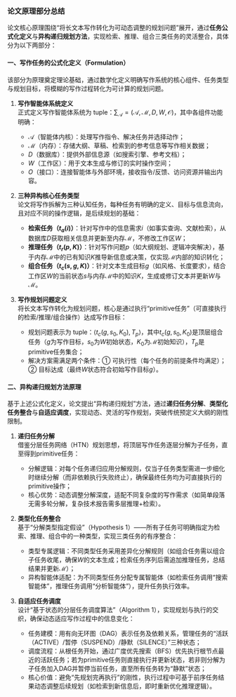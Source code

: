 ### 论文原理部分总结  
论文核心原理围绕“将长文本写作转化为可动态调整的规划问题”展开，通过**任务公式化定义**与**异构递归规划方法**，实现检索、推理、组合三类任务的灵活整合，具体分为以下两部分：  


#### 一、写作任务的公式化定义（Formulation）  
该部分为原理奠定理论基础，通过数学化定义明确写作系统的核心组件、任务类型与规划目标，将模糊的写作过程转化为可计算的规划问题。  
1. **写作智能体系统定义**  
   正式定义写作智能体系统为 tuple：$\sum_{\mathcal{A}}=(\mathcal{A}, \mathcal{M}, D, W, \mathcal{O})$，其中各组件功能明确：  
   - $\mathcal{A}$（智能体内核）：处理写作指令、解决任务并选择动作；  
   - $\mathcal{M}$（内存）：存储大纲、草稿、检索到的参考信息等写作相关数据；  
   - $D$（数据库）：提供外部信息源（如搜索引擎、参考文档）；  
   - $W$（工作区）：用于文本生成与修订的实时操作空间；  
   - $O$（接口）：连接智能体与外部环境，接收指令/反馈、访问资源并输出内容。  

2. **三种异构核心任务类型**  
   论文将写作拆解为三种认知任务，每种任务有明确的定义、目标与信息流向，且对应不同的操作逻辑，是后续规划的基础：  
   - **检索任务（$t_a(i)$）**：针对写作中的信息需求$i$（如事实查询、文献检索），从数据库$D$获取相关信息并更新至内存$\mathcal{M}$，不修改工作区$W$；  
   - **推理任务（$t_r(p, K)$）**：针对写作问题$p$（如大纲规划、逻辑冲突解决），基于内存$\mathcal{M}$中的已有知识$K$推导新信息或决策，仅实现$\mathcal{M}$内部的知识转化；  
   - **组合任务（$t_c(s, g, K)$）**：针对文本生成目标$g$（如风格、长度要求），结合工作区$W$的当前状态$s$与内存$\mathcal{M}$中的知识$K$，生成或修订文本并更新$W$与$\mathcal{M}$。  

3. **写作规划问题定义**  
   将长文本写作转化为规划问题，核心是通过执行“primitive任务”（可直接执行的检索/推理/组合操作）达成写作目标：  
   - 规划问题表示为 tuple：$\left< t_{c}(g, s_0, K_0), T_p \right>$，其中$t_{c}(g, s_0, K_0)$是顶层组合任务（$g$为写作目标，$s_0$为$W$初始状态，$K_0$为$\mathcal{M}$初始知识），$T_p$是primitive任务集合；  
   - 解决方案需满足两个条件：① 可执行性（每个任务的前提条件均满足）；② 目标达成（最终$W$状态符合初始写作目标$g$）。  


#### 二、异构递归规划方法原理  
基于上述公式化定义，论文提出“异构递归规划”方法，通过**递归任务分解**、**类型化任务整合**与**自适应调度**，实现动态、灵活的写作规划，突破传统预定义大纲的刚性限制。  
1. **递归任务分解**  
   借鉴分层任务网络（HTN）规划思想，将顶层写作任务逐层分解为子任务，直至得到primitive任务：  
   - 分解逻辑：对每个任务递归应用分解规则，仅当子任务类型需进一步细化时继续分解（而非依赖执行失败终止），确保最终任务均为可直接执行的primitive操作；  
   - 核心优势：动态调整分解深度，适配不同复杂度的写作需求（如简单段落无需多轮分解，复杂技术报告需多层推理+检索）。  

2. **类型化任务整合**  
   基于“分解类型指定假设”（Hypothesis 1）——所有子任务可明确指定为检索、推理、组合中的一种类型，实现三类任务的有序整合：  
   - 类型专属逻辑：不同类型任务采用差异化分解规则（如组合任务需以组合子任务收尾，确保$W$的文本生成；检索任务序列后需追加推理任务，总结结果并更新$\mathcal{M}$）；  
   - 异构智能体适配：为不同类型任务分配专属智能体（如检索任务调用“搜索智能体”，推理任务调用“分析智能体”），提升任务执行效率。  

3. **自适应任务调度**  
   设计“基于状态的分层任务调度算法”（Algorithm 1），实现规划与执行的交织，确保动态适应写作过程中的信息变化：  
   - 任务建模：用有向无环图（DAG）表示任务及依赖关系，管理任务的“活跃（ACTIVE）/暂停（SUSPEND）/静默（SILENCE）”三种状态；  
   - 调度流程：从根任务开始，通过广度优先搜索（BFS）优先执行根节点最近的活跃任务；若为primitive任务则直接执行并更新状态，若非则分解为子任务加入DAG并暂停当前任务，直至所有任务转为“静默”状态；  
   - 核心价值：避免“先规划完再执行”的刚性，执行过程中可基于前序任务结果动态调整后续规划（如检索到新信息后，即时重新优化推理逻辑）。